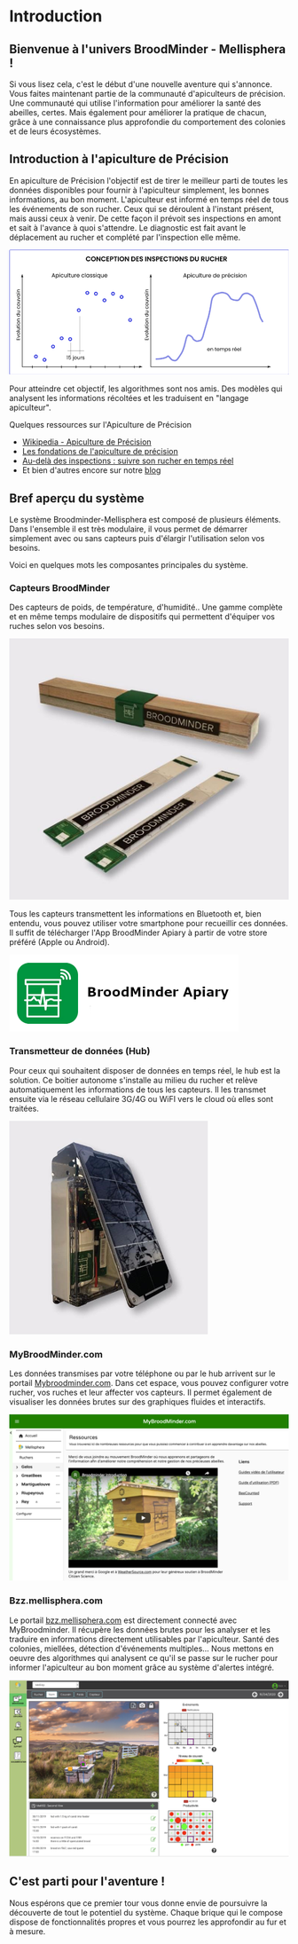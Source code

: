 # Introduction

## Bienvenue à l'univers BroodMinder - Mellisphera !
Si vous lisez cela, c'est le début d'une nouvelle aventure qui s'annonce. Vous faites maintenant partie de la communauté d'apiculteurs de précision. Une communauté qui utilise l'information pour améliorer la santé des abeilles, certes. Mais également pour améliorer la pratique de chacun, grâce à une connaissance plus approfondie du comportement des colonies et de leurs écosystèmes.


## Introduction à l'apiculture de Précision

En apiculture de Précision l'objectif est de tirer le meilleur parti de toutes les données disponibles pour fournir à l'apiculteur simplement, les bonnes informations, au bon moment. L'apiculteur est informé en temps réel de tous les événements de son rucher. Ceux qui se déroulent à l'instant présent, mais aussi ceux à venir. De cette façon il prévoit ses inspections en amont et sait à l'avance à quoi s'attendre. Le diagnostic est fait avant le déplacement au rucher et complété par l'inspection elle même.


![Inspections 15 jours](./images/precision_inspect.png#largeImg)


Pour atteindre cet objectif, les algorithmes sont nos amis. Des modèles qui analysent les informations récoltées et les traduisent en "langage apiculteur". 

Quelques ressources sur l'Apiculture de Précision

- [Wikipedia - Apiculture de Précision](https://fr.wikipedia.org/wiki/Apiculture_de_précision)
- [Les fondations de l'apiculture de précision](https://www.mellisphera.com/les-fondations-de-apiculture-de-precision/)
- [Au-delà des inspections : suivre son rucher en temps réel](https://www.mellisphera.com/suivre-son-rucher-en-temps-reel/)
- Et bien d'autres encore sur notre [blog](https://www.mellisphera.com/category/apiculture-de-precision/)


## Bref aperçu du système
Le système Broodminder-Mellisphera est composé de plusieurs éléments. Dans l'ensemble il est très modulaire, il vous permet de démarrer simplement avec ou sans capteurs puis d'élargir l'utilisation selon vos besoins.

Voici en quelques mots les composantes principales du système.

### Capteurs BroodMinder

Des capteurs de poids, de température, d'humidité.. Une gamme complète et en même temps modulaire de dispositifs qui permettent d'équiper vos ruches selon vos besoins. 

![](./images/01_broodminder_products.png#mediumImg)

Tous les capteurs transmettent les informations en Bluetooth et, bien entendu, vous pouvez utiliser votre smartphone pour recueillir ces données. Il suffit de télécharger l'App BroodMinder Apiary à partir de votre store préféré (Apple ou Android).

![](./images/11_0_broodminder_apiary.png#smallImg)


### Transmetteur de données (Hub)
Pour ceux qui souhaitent disposer de données en temps réel, le hub est la solution.  Ce boitier autonome s'installe au milieu du rucher et relève automatiquement les informations de tous les capteurs. Il les transmet ensuite via le réseau cellulaire 3G/4G ou WiFI vers le cloud où elles sont traitées.

![](./images/02_broodminder_cell.png#smallImg)



### MyBroodMinder.com
Les données transmises par votre téléphone ou par le hub arrivent sur le portail [Mybroodminder.com](https://mybroodminder.com). Dans cet espace, vous pouvez configurer votre rucher, vos ruches et leur affecter vos capteurs. Il permet également de visualiser les données brutes sur des graphiques fluides et interactifs.

![](./images/13_0_mybroodminder.png#largeImg)


### Bzz.mellisphera.com 
Le portail [bzz.mellisphera.com](https://bzz.mellisphera.com) est directement connecté avec MyBroodminder. Il récupère les données brutes pour les analyser et les traduire en informations directement utilisables par l'apiculteur. Santé des colonies, miellées, détection d'événements multiples... Nous mettons en oeuvre des algorithmes qui analysent ce qu'il se passe sur le rucher pour informer l'apiculteur au bon moment grâce au système d'alertes intégré.


![](./images/30_1_mellisphera.png#largeImg)


## C'est parti pour l'aventure !
Nous espérons que ce premier tour vous donne envie de poursuivre la découverte de tout le potentiel du système. Chaque brique qui le compose dispose de fonctionnalités propres et vous pourrez les approfondir au fur et à mesure.